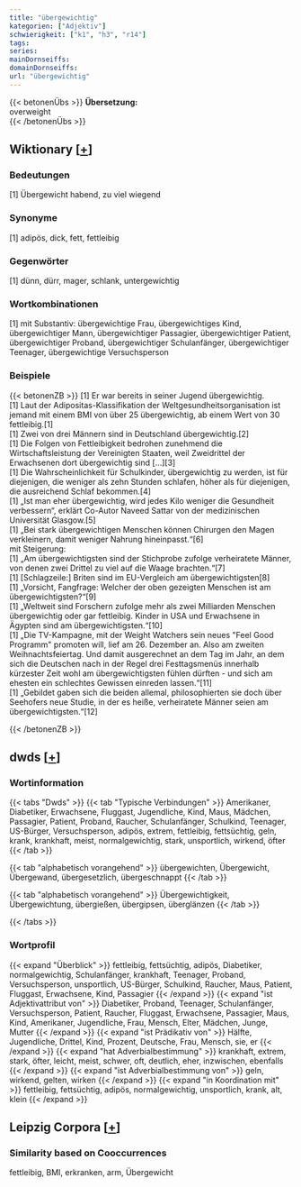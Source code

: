 ```yaml
---
title: "übergewichtig"
kategorien: ["Adjektiv"]
schwierigkeit: ["k1", "h3", "r14"]
tags:
series:
mainDornseiffs:
domainDornseiffs:
url: "übergewichtig"
---
```


{{< betonenÜbs >}}
**Übersetzung:**  
overweight  
{{< /betonenÜbs >}}

## Wiktionary [[+](https://de.wiktionary.org/wiki/übergewichtig)]

### Bedeutungen
[1] Übergewicht habend, zu viel wiegend  

### Synonyme
[1] adipös, dick, fett, fettleibig  

### Gegenwörter
[1]  dünn, dürr, mager, schlank, untergewichtig  

### Wortkombinationen
[1] mit Substantiv: übergewichtige Frau, übergewichtiges Kind, übergewichtiger Mann, übergewichtiger Passagier, übergewichtiger Patient, übergewichtiger Proband, übergewichtiger Schulanfänger, übergewichtiger Teenager, übergewichtige Versuchsperson  

### Beispiele
{{< betonenZB >}}
[1] Er war bereits in seiner Jugend übergewichtig.  
[1] Laut der Adipositas-Klassifikation der Weltgesundheitsorganisation ist jemand mit einem BMI von über 25 übergewichtig, ab einem Wert von 30 fettleibig.[1]  
[1] Zwei von drei Männern sind in Deutschland übergewichtig.[2]  
[1] Die Folgen von Fettleibigkeit bedrohen zunehmend die Wirtschaftsleistung der Vereinigten Staaten, weil Zweidrittel der Erwachsenen dort übergewichtig sind […][3]  
[1] Die Wahrscheinlichkeit für Schulkinder, übergewichtig zu werden, ist für diejenigen, die weniger als zehn Stunden schlafen, höher als für diejenigen, die ausreichend Schlaf bekommen.[4]  
[1] „Ist man eher übergewichtig, wird jedes Kilo weniger die Gesundheit verbessern“, erklärt Co-Autor Naveed Sattar von der medizinischen Universität Glasgow.[5]  
[1] „Bei stark übergewichtigen Menschen können Chirurgen den Magen verkleinern, damit weniger Nahrung hineinpasst.“[6]  
mit Steigerung:  
[1] „Am übergewichtigsten sind der Stichprobe zufolge verheiratete Männer, von denen zwei Drittel zu viel auf die Waage brachten.“[7]  
[1] [Schlagzeile:] Briten sind im EU-Vergleich am übergewichtigsten[8]  
[1] „Vorsicht, Fangfrage: Welcher der oben gezeigten Menschen ist am übergewichtigsten?“[9]  
[1] „Weltweit sind Forschern zufolge mehr als zwei Milliarden Menschen übergewichtig oder gar fettleibig. Kinder in USA und Erwachsene in Ägypten sind am übergewichtigsten.“[10]  
[1] „Die TV-Kampagne, mit der Weight Watchers sein neues "Feel Good Programm" promoten will, lief am 26. Dezember an. Also am zweiten Weihnachtsfeiertag. Und damit ausgerechnet an dem Tag im Jahr, an dem sich die Deutschen nach in der Regel drei Festtagsmenüs innerhalb kürzester Zeit wohl am übergewichtigsten fühlen dürften - und sich am ehesten ein schlechtes Gewissen einreden lassen.“[11]  
[1] „Gebildet gaben sich die beiden allemal, philosophierten sie doch über Seehofers neue Studie, in der es heiße, verheiratete Männer seien am übergewichtigsten.“[12]  

{{< /betonenZB >}}


## dwds [[+](https://www.dwds.de/wb/übergewichtig)]

### Wortinformation
{{< tabs "Dwds" >}}
{{< tab "Typische Verbindungen" >}}
Amerikaner, Diabetiker, Erwachsene, Fluggast, Jugendliche, Kind, Maus, Mädchen, Passagier, Patient, Proband, Raucher, Schulanfänger, Schulkind, Teenager, US-Bürger, Versuchsperson, adipös, extrem, fettleibig, fettsüchtig, geln, krank, krankhaft, meist, normalgewichtig, stark, unsportlich, wirkend, öfter
{{< /tab >}}

{{< tab "alphabetisch vorangehend" >}}
übergewichten, Übergewicht, Übergewand, übergesetzlich, übergeschnappt
{{< /tab >}}

{{< tab "alphabetisch vorangehend" >}}
Übergewichtigkeit, Übergewichtung, übergießen, übergipsen, überglänzen
{{< /tab >}}

{{< /tabs >}}

### Wortprofil
{{< expand "Überblick" >}} fettleibig, fettsüchtig, adipös, Diabetiker, normalgewichtig, Schulanfänger, krankhaft, Teenager, Proband, Versuchsperson, unsportlich, US-Bürger, Schulkind, Raucher, Maus, Patient, Fluggast, Erwachsene, Kind, Passagier {{< /expand >}}
{{< expand "ist Adjektivattribut von" >}} Diabetiker, Proband, Teenager, Schulanfänger, Versuchsperson, Patient, Raucher, Fluggast, Erwachsene, Passagier, Maus, Kind, Amerikaner, Jugendliche, Frau, Mensch, Elter, Mädchen, Junge, Mutter {{< /expand >}}
{{< expand "ist Prädikativ von" >}} Hälfte, Jugendliche, Drittel, Kind, Prozent, Deutsche, Frau, Mensch, sie, er {{< /expand >}}
{{< expand "hat Adverbialbestimmung" >}} krankhaft, extrem, stark, öfter, leicht, meist, schwer, oft, deutlich, eher, inzwischen, ebenfalls {{< /expand >}}
{{< expand "ist Adverbialbestimmung von" >}} geln, wirkend, gelten, wirken {{< /expand >}}
{{< expand "in Koordination mit" >}} fettleibig, fettsüchtig, adipös, normalgewichtig, unsportlich, krank, alt, klein {{< /expand >}}

## Leipzig Corpora [[+](https://corpora.uni-leipzig.de/en/res?word=übergewichtig&corpusId=deu_newscrawl-public_2018)]


### Similarity based on Cooccurrences
fettleibig, BMI, erkranken, arm, Übergewicht

